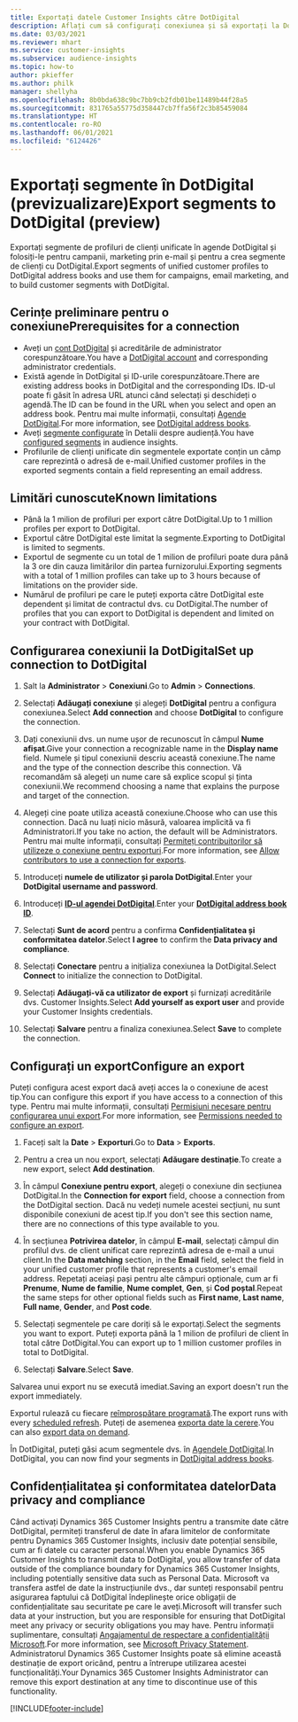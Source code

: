 ```yaml
---
title: Exportați datele Customer Insights către DotDigital
description: Aflați cum să configurați conexiunea și să exportați la DotDigital.
ms.date: 03/03/2021
ms.reviewer: mhart
ms.service: customer-insights
ms.subservice: audience-insights
ms.topic: how-to
author: pkieffer
ms.author: philk
manager: shellyha
ms.openlocfilehash: 8b0bda638c9bc7bb9cb2fdb01be11489b44f28a5
ms.sourcegitcommit: 831765a55775d358447cb7ffa56f2c3b85459084
ms.translationtype: HT
ms.contentlocale: ro-RO
ms.lasthandoff: 06/01/2021
ms.locfileid: "6124426"
---
```

# <a name="export-segments-to-dotdigital-preview"></a><span data-ttu-id="dfe85-103">Exportați segmente în DotDigital (previzualizare)</span><span class="sxs-lookup"><span data-stu-id="dfe85-103">Export segments to DotDigital (preview)</span></span>

<span data-ttu-id="dfe85-104">Exportați segmente de profiluri de clienți unificate în agende DotDigital și folosiți-le pentru campanii, marketing prin e-mail și pentru a crea segmente de clienți cu DotDigital.</span><span class="sxs-lookup"><span data-stu-id="dfe85-104">Export segments of unified customer profiles to DotDigital address books and use them for campaigns, email marketing, and to build customer segments with DotDigital.</span></span> 

## <a name="prerequisites-for-a-connection"></a><span data-ttu-id="dfe85-105">Cerințe preliminare pentru o conexiune</span><span class="sxs-lookup"><span data-stu-id="dfe85-105">Prerequisites for a connection</span></span>

-   <span data-ttu-id="dfe85-106">Aveți un [cont DotDigital](https://dotdigital.com/) și acreditările de administrator corespunzătoare.</span><span class="sxs-lookup"><span data-stu-id="dfe85-106">You have a [DotDigital account](https://dotdigital.com/) and corresponding administrator credentials.</span></span>
-   <span data-ttu-id="dfe85-107">Există agende în DotDigital și ID-urile corespunzătoare.</span><span class="sxs-lookup"><span data-stu-id="dfe85-107">There are existing address books in DotDigital and the corresponding IDs.</span></span> <span data-ttu-id="dfe85-108">ID-ul poate fi găsit în adresa URL atunci când selectați și deschideți o agendă.</span><span class="sxs-lookup"><span data-stu-id="dfe85-108">The ID can be found in the URL when you select and open an address book.</span></span> <span data-ttu-id="dfe85-109">Pentru mai multe informații, consultați [Agende DotDigital](https://support.dotdigital.com/hc/articles/212211968-Creating-an-address-book).</span><span class="sxs-lookup"><span data-stu-id="dfe85-109">For more information, see [DotDigital address books](https://support.dotdigital.com/hc/articles/212211968-Creating-an-address-book).</span></span>
-   <span data-ttu-id="dfe85-110">Aveți [segmente configurate](segments.md) în Detalii despre audiență.</span><span class="sxs-lookup"><span data-stu-id="dfe85-110">You have [configured segments](segments.md) in audience insights.</span></span>
-   <span data-ttu-id="dfe85-111">Profilurile de clienți unificate din segmentele exportate conțin un câmp care reprezintă o adresă de e-mail.</span><span class="sxs-lookup"><span data-stu-id="dfe85-111">Unified customer profiles in the exported segments contain a field representing an email address.</span></span>

## <a name="known-limitations"></a><span data-ttu-id="dfe85-112">Limitări cunoscute</span><span class="sxs-lookup"><span data-stu-id="dfe85-112">Known limitations</span></span>

- <span data-ttu-id="dfe85-113">Până la 1 milion de profiluri per export către DotDigital.</span><span class="sxs-lookup"><span data-stu-id="dfe85-113">Up to 1 million profiles per export to DotDigital.</span></span>
- <span data-ttu-id="dfe85-114">Exportul către DotDigital este limitat la segmente.</span><span class="sxs-lookup"><span data-stu-id="dfe85-114">Exporting to DotDigital is limited to segments.</span></span>
- <span data-ttu-id="dfe85-115">Exportul de segmente cu un total de 1 milion de profiluri poate dura până la 3 ore din cauza limitărilor din partea furnizorului.</span><span class="sxs-lookup"><span data-stu-id="dfe85-115">Exporting segments with a total of 1 million profiles can take up to 3 hours because of limitations on the provider side.</span></span> 
- <span data-ttu-id="dfe85-116">Numărul de profiluri pe care le puteți exporta către DotDigital este dependent și limitat de contractul dvs. cu DotDigital.</span><span class="sxs-lookup"><span data-stu-id="dfe85-116">The number of profiles that you can export to DotDigital is dependent and limited on your contract with DotDigital.</span></span>

## <a name="set-up-connection-to-dotdigital"></a><span data-ttu-id="dfe85-117">Configurarea conexiunii la DotDigital</span><span class="sxs-lookup"><span data-stu-id="dfe85-117">Set up connection to DotDigital</span></span>

1. <span data-ttu-id="dfe85-118">Salt la **Administrator** > **Conexiuni**.</span><span class="sxs-lookup"><span data-stu-id="dfe85-118">Go to **Admin** > **Connections**.</span></span>

1. <span data-ttu-id="dfe85-119">Selectați **Adăugați conexiune** și alegeți **DotDigital** pentru a configura conexiunea.</span><span class="sxs-lookup"><span data-stu-id="dfe85-119">Select **Add connection** and choose **DotDigital** to configure the connection.</span></span>

1. <span data-ttu-id="dfe85-120">Dați conexiunii dvs. un nume ușor de recunoscut în câmpul **Nume afișat**.</span><span class="sxs-lookup"><span data-stu-id="dfe85-120">Give your connection a recognizable name in the **Display name** field.</span></span> <span data-ttu-id="dfe85-121">Numele și tipul conexiunii descriu această conexiune.</span><span class="sxs-lookup"><span data-stu-id="dfe85-121">The name and the type of the connection describe this connection.</span></span> <span data-ttu-id="dfe85-122">Vă recomandăm să alegeți un nume care să explice scopul și ținta conexiunii.</span><span class="sxs-lookup"><span data-stu-id="dfe85-122">We recommend choosing a name that explains the purpose and target of the connection.</span></span>

1. <span data-ttu-id="dfe85-123">Alegeți cine poate utiliza această conexiune.</span><span class="sxs-lookup"><span data-stu-id="dfe85-123">Choose who can use this connection.</span></span> <span data-ttu-id="dfe85-124">Dacă nu luați nicio măsură, valoarea implicită va fi Administratori.</span><span class="sxs-lookup"><span data-stu-id="dfe85-124">If you take no action, the default will be Administrators.</span></span> <span data-ttu-id="dfe85-125">Pentru mai multe informații, consultați [Permiteți contribuitorilor să utilizeze o conexiune pentru exporturi](connections.md#allow-contributors-to-use-a-connection-for-exports).</span><span class="sxs-lookup"><span data-stu-id="dfe85-125">For more information, see [Allow contributors to use a connection for exports](connections.md#allow-contributors-to-use-a-connection-for-exports).</span></span>

1. <span data-ttu-id="dfe85-126">Introduceți **numele de utilizator și parola DotDigital**.</span><span class="sxs-lookup"><span data-stu-id="dfe85-126">Enter your **DotDigital username and password**.</span></span>

1. <span data-ttu-id="dfe85-127">Introduceți **[ID-ul agendei DotDigital](https://support.dotdigital.com/hc/articles/212211968-Creating-an-address-book)**.</span><span class="sxs-lookup"><span data-stu-id="dfe85-127">Enter your **[DotDigital address book ID](https://support.dotdigital.com/hc/articles/212211968-Creating-an-address-book)**.</span></span>

1. <span data-ttu-id="dfe85-128">Selectați **Sunt de acord** pentru a confirma **Confidențialitatea și conformitatea datelor**.</span><span class="sxs-lookup"><span data-stu-id="dfe85-128">Select **I agree** to confirm the **Data privacy and compliance**.</span></span>

1. <span data-ttu-id="dfe85-129">Selectați **Conectare** pentru a inițializa conexiunea la DotDigital.</span><span class="sxs-lookup"><span data-stu-id="dfe85-129">Select **Connect** to initialize the connection to DotDigital.</span></span>

1. <span data-ttu-id="dfe85-130">Selectați **Adăugați-vă ca utilizator de export** și furnizați acreditările dvs. Customer Insights.</span><span class="sxs-lookup"><span data-stu-id="dfe85-130">Select **Add yourself as export user** and provide your Customer Insights credentials.</span></span>

1. <span data-ttu-id="dfe85-131">Selectați **Salvare** pentru a finaliza conexiunea.</span><span class="sxs-lookup"><span data-stu-id="dfe85-131">Select **Save** to complete the connection.</span></span> 

## <a name="configure-an-export"></a><span data-ttu-id="dfe85-132">Configurați un export</span><span class="sxs-lookup"><span data-stu-id="dfe85-132">Configure an export</span></span>

<span data-ttu-id="dfe85-133">Puteți configura acest export dacă aveți acces la o conexiune de acest tip.</span><span class="sxs-lookup"><span data-stu-id="dfe85-133">You can configure this export if you have access to a connection of this type.</span></span> <span data-ttu-id="dfe85-134">Pentru mai multe informații, consultați [Permisiuni necesare pentru configurarea unui export](export-destinations.md#set-up-a-new-export).</span><span class="sxs-lookup"><span data-stu-id="dfe85-134">For more information, see [Permissions needed to configure an export](export-destinations.md#set-up-a-new-export).</span></span>

1. <span data-ttu-id="dfe85-135">Faceți salt la **Date** > **Exporturi**.</span><span class="sxs-lookup"><span data-stu-id="dfe85-135">Go to **Data** > **Exports**.</span></span>

1. <span data-ttu-id="dfe85-136">Pentru a crea un nou export, selectați **Adăugare destinație**.</span><span class="sxs-lookup"><span data-stu-id="dfe85-136">To create a new export, select **Add destination**.</span></span>

1. <span data-ttu-id="dfe85-137">În câmpul **Conexiune pentru export**, alegeți o conexiune din secțiunea DotDigital.</span><span class="sxs-lookup"><span data-stu-id="dfe85-137">In the **Connection for export** field, choose a connection from the DotDigital section.</span></span> <span data-ttu-id="dfe85-138">Dacă nu vedeți numele acestei secțiuni, nu sunt disponibile conexiuni de acest tip.</span><span class="sxs-lookup"><span data-stu-id="dfe85-138">If you don't see this section name, there are no connections of this type available to you.</span></span>


1. <span data-ttu-id="dfe85-139">În secțiunea **Potrivirea datelor**, în câmpul **E-mail**, selectați câmpul din profilul dvs. de client unificat care reprezintă adresa de e-mail a unui client.</span><span class="sxs-lookup"><span data-stu-id="dfe85-139">In the **Data matching** section, in the **Email** field, select the field in your unified customer profile that represents a customer's email address.</span></span> <span data-ttu-id="dfe85-140">Repetați aceiași pași pentru alte câmpuri opționale, cum ar fi **Prenume**, **Nume de familie**, **Nume complet**, **Gen**, și **Cod poștal**.</span><span class="sxs-lookup"><span data-stu-id="dfe85-140">Repeat the same steps for other optional fields such as **First name**, **Last name**, **Full name**, **Gender**, and **Post code**.</span></span>

1. <span data-ttu-id="dfe85-141">Selectați segmentele pe care doriți să le exportați.</span><span class="sxs-lookup"><span data-stu-id="dfe85-141">Select the segments you want to export.</span></span> <span data-ttu-id="dfe85-142">Puteți exporta până la 1 milion de profiluri de client în total către DotDigital.</span><span class="sxs-lookup"><span data-stu-id="dfe85-142">You can export up to 1 million customer profiles in total to DotDigital.</span></span>

1. <span data-ttu-id="dfe85-143">Selectați **Salvare**.</span><span class="sxs-lookup"><span data-stu-id="dfe85-143">Select **Save**.</span></span>

<span data-ttu-id="dfe85-144">Salvarea unui export nu se execută imediat.</span><span class="sxs-lookup"><span data-stu-id="dfe85-144">Saving an export doesn't run the export immediately.</span></span>

<span data-ttu-id="dfe85-145">Exportul rulează cu fiecare [reîmprospătare programată](system.md#schedule-tab).</span><span class="sxs-lookup"><span data-stu-id="dfe85-145">The export runs with every [scheduled refresh](system.md#schedule-tab).</span></span> <span data-ttu-id="dfe85-146">Puteți de asemenea [exporta date la cerere](export-destinations.md#run-exports-on-demand).</span><span class="sxs-lookup"><span data-stu-id="dfe85-146">You can also [export data on demand](export-destinations.md#run-exports-on-demand).</span></span> 
 
<span data-ttu-id="dfe85-147">În DotDigital, puteți găsi acum segmentele dvs. în [Agendele DotDigital](https://support.dotdigital.com/hc/articles/212211968-Creating-an-address-book).</span><span class="sxs-lookup"><span data-stu-id="dfe85-147">In DotDigital, you can now find your segments in [DotDigital address books](https://support.dotdigital.com/hc/articles/212211968-Creating-an-address-book).</span></span>


## <a name="data-privacy-and-compliance"></a><span data-ttu-id="dfe85-148">Confidențialitatea și conformitatea datelor</span><span class="sxs-lookup"><span data-stu-id="dfe85-148">Data privacy and compliance</span></span>

<span data-ttu-id="dfe85-149">Când activați Dynamics 365 Customer Insights pentru a transmite date către DotDigital, permiteți transferul de date în afara limitelor de conformitate pentru Dynamics 365 Customer Insights, inclusiv date potențial sensibile, cum ar fi datele cu caracter personal.</span><span class="sxs-lookup"><span data-stu-id="dfe85-149">When you enable Dynamics 365 Customer Insights to transmit data to DotDigital, you allow transfer of data outside of the compliance boundary for Dynamics 365 Customer Insights, including potentially sensitive data such as Personal Data.</span></span> <span data-ttu-id="dfe85-150">Microsoft va transfera astfel de date la instrucțiunile dvs., dar sunteți responsabil pentru asigurarea faptului că DotDigital îndeplinește orice obligații de confidențialitate sau securitate pe care le aveți.</span><span class="sxs-lookup"><span data-stu-id="dfe85-150">Microsoft will transfer such data at your instruction, but you are responsible for ensuring that DotDigital meet any privacy or security obligations you may have.</span></span> <span data-ttu-id="dfe85-151">Pentru informații suplimentare, consultați [Angajamentul de respectare a confidențialității Microsoft](https://go.microsoft.com/fwlink/?linkid=396732).</span><span class="sxs-lookup"><span data-stu-id="dfe85-151">For more information, see [Microsoft Privacy Statement](https://go.microsoft.com/fwlink/?linkid=396732).</span></span>
<span data-ttu-id="dfe85-152">Administratorul Dynamics 365 Customer Insights poate să elimine această destinație de export oricând, pentru a întrerupe utilizarea acestei funcționalități.</span><span class="sxs-lookup"><span data-stu-id="dfe85-152">Your Dynamics 365 Customer Insights Administrator can remove this export destination at any time to discontinue use of this functionality.</span></span>


[!INCLUDE[footer-include](../includes/footer-banner.md)]
